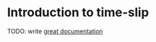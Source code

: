 # Introduction to time-slip

TODO: write [great documentation](http://jacobian.org/writing/great-documentation/what-to-write/)
